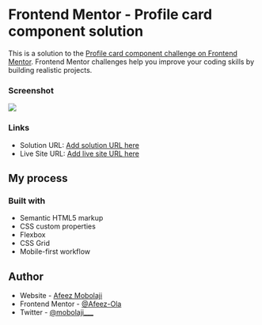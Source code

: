 # Frontend Mentor - Profile card component solution

This is a solution to the [Profile card component challenge on Frontend Mentor](https://www.frontendmentor.io/challenges/profile-card-component-cfArpWshJ). Frontend Mentor challenges help you improve your coding skills by building realistic projects. 



### Screenshot

![](./screenshot.jpg)



### Links

- Solution URL: [Add solution URL here](https://github.com/Afeez-Ola/profile-card-component-main)
- Live Site URL: [Add live site URL here](https://profile-card-component-main-weld-nine.vercel.app/)

## My process

### Built with

- Semantic HTML5 markup
- CSS custom properties
- Flexbox
- CSS Grid
- Mobile-first workflow



## Author

- Website - [Afeez Mobolaji](https://hashnode.com/@Mobolaji)
- Frontend Mentor - [@Afeez-Ola](https://www.frontendmentor.io/profile/Afeez-Ola)
- Twitter - [@mobolaji___]([mobolaji](https://x.com/mobolaji___))

